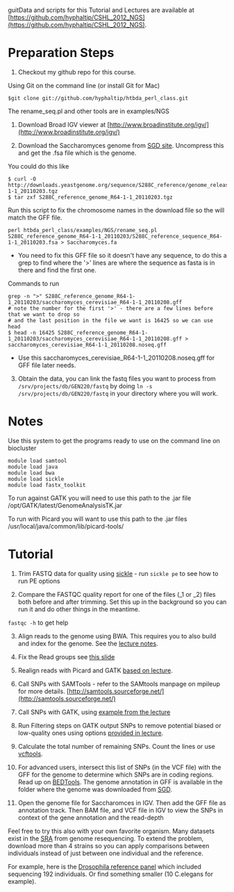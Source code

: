 guitData and scripts for this Tutorial and Lectures are available at [https://github.com/hyphaltip/CSHL_2012_NGS](https://github.com/hyphaltip/CSHL_2012_NGS).



Preparation Steps
=================

1. Checkout my github repo for this course.

Using Git on the command line (or install Git for Mac)

    $git clone git://github.com/hyphaltip/htbda_perl_class.git

 
The rename_seq.pl and other tools are in examples/NGS

1. Download Broad IGV viewer at
[http://www.broadinstitute.org/igv/](http://www.broadinstitute.org/igv/)

2. Download the Saccharomyces genome from [SGD
site](http://downloads.yeastgenome.org/sequence/S288C_reference/genome_releases/S288C_reference_genome_R64-1-1_20110203.tgz). Uncompress this and get the .fsa file which is the genome. 

You could do this like

    $ curl -O http://downloads.yeastgenome.org/sequence/S288C_reference/genome_releases/S288C_reference_genome_R64-1-1_20110203.tgz
    $ tar zxf S288C_reference_genome_R64-1-1_20110203.tgz

Run this script to fix the chromosome names in the download file so the will match the GFF file.

    perl htbda_perl_class/examples/NGS/rename_seq.pl S288C_reference_genome_R64-1-1_20110203/S288C_reference_sequence_R64-1-1_20110203.fsa > Saccharomyces.fa

  * You need to fix this GFF file so it doesn't have any sequence, to
    do this a grep to find where the '>' lines are where the sequence
    as fasta is in there and find the first one.

Commands to run

    grep -n ">" S288C_reference_genome_R64-1-1_20110203/saccharomyces_cerevisiae_R64-1-1_20110208.gff
    # note the number for the first '>' - there are a few lines before that we want to drop so
    # and the last position in the file we want is 16425 so we can use head 
    $ head -n 16425 S288C_reference_genome_R64-1-1_20110203/saccharomyces_cerevisiae_R64-1-1_20110208.gff > saccharomyces_cerevisiae_R64-1-1_20110208.noseq.gff

  * Use this saccharomyces_cerevisiae_R64-1-1_20110208.noseq.gff for GFF file later needs.

3. Obtain the data, you can link the fastq files you want to process from ```/srv/projects/db/GEN220/fastq``` by doing 
   ```ln -s /srv/projects/db/GEN220/fastq``` in your directory where you will work.

Notes
=====

Use this system to get the programs ready to use on the command line on biocluster

    module load samtool
    module load java
    module load bwa
    module load sickle
    module load fastx_toolkit


To run against GATK you will need to use this path to the .jar file /opt/GATK/latest/GenomeAnalysisTK.jar

To run with Picard you will want to use this path to the .jar files /usr/local/java/common/lib/picard-tools/
    

Tutorial
========

1. Trim FASTQ data for quality using [sickle](https://github.com/najoshi/sickle) - run ```sickle pe``` to see how to run PE options

2. Compare the FASTQC quality report for one of the files (_1 or _2) files both before and after trimming. Set this up in the background so you can run it and do other things in the meantime.

```fastqc -h``` to get help

3. Align reads to the genome using BWA. This requires you to also build and index for the genome. See the [lecture notes](http://courses.stajich.org/public/gen220/lectures/NGS/NGS_DNA.slides.html#slide34).

3. Fix the Read groups see [this slide](http://courses.stajich.org/public/gen220/lectures/NGS/NGS_DNA.slides.html#slide51)

4. Realign reads with Picard and GATK [based on lecture](http://courses.stajich.org/public/gen220/lectures/NGS/NGS_DNA.slides.html#slide40).

1. Call SNPs with SAMTools - refer to the SAMtools manpage on mpileup for more details. [http://samtools.sourceforge.net/](http://samtools.sourceforge.net/)

1. Call SNPs with GATK, using [example from the lecture](http://courses.stajich.org/public/gen220/lectures/NGS/NGS_DNA.slides.html#slide42)

1. Run Filtering steps on GATK output SNPs to remove potential biased or low-quality ones using options [provided in lecture](http://courses.stajich.org/public/gen220/lectures/NGS/NGS_DNA.slides.html#slide45).

1. Calculate the total number of remaining SNPs. Count the lines or use [vcftools](http://vcftools.sourceforge.net/).

1. For advanced users, intersect this list of SNPs (in the VCF file)
with the GFF for the genome to determine which SNPs are in coding
regions.  Read up on
[BEDTools](http://code.google.com/p/bedtools/). The genome annotation in GFF is available
in the folder where the genome was downloaded from [SGD](http://yeastgenome.org).

9. Open the genome file for Saccharomces in IGV.  Then add the GFF
file as annotation track. Then BAM file, and VCF file in IGV to view
the SNPs in context of the gene annotation and the read-depth

Feel free to try this also with your own favorite organism. Many
datasets exist in the [SRA](http://www.ncbi.nlm.nih.gov/sra) from
genome resequencing. To extend the problem, download more than 4
strains so you can apply comparisons between individuals instead of
just between one individual and the reference.

For example, here is the [Drosophila reference
panel](http://www.ncbi.nlm.nih.gov/bioproject/36679) which included
sequencing 192 individuals. Or find something smaller (10 C.elegans
for example).


